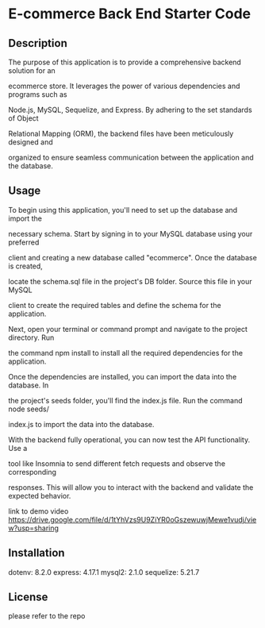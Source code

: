 # E-commerce Back End Starter Code

## Description
The purpose of this application is to provide a comprehensive backend solution for an 

ecommerce store. It leverages the power of various dependencies and programs such as 

Node.js, MySQL, Sequelize, and Express. By adhering to the set standards of Object 

Relational Mapping (ORM), the backend files have been meticulously designed and 

organized to ensure seamless communication between the application and the database.

## Usage

To begin using this application, you'll need to set up the database and import the 

necessary schema. Start by signing in to your MySQL database using your preferred 

client and creating a new database called "ecommerce". Once the database is created, 

locate the schema.sql file in the project's DB folder. Source this file in your MySQL 

client to create the required tables and define the schema for the application.

Next, open your terminal or command prompt and navigate to the project directory. Run 

the command npm install to install all the required dependencies for the application.

Once the dependencies are installed, you can import the data into the database. In 

the project's seeds folder, you'll find the index.js file. Run the command node seeds/

index.js to import the data into the database.

With the backend fully operational, you can now test the API functionality. Use a 

tool like Insomnia to send different fetch requests and observe the corresponding 

responses. This will allow you to interact with the backend and validate the expected behavior.

link to demo video https://drive.google.com/file/d/1tYhVzs9U9ZiYR0oGszewuwjMewe1vudj/view?usp=sharing

## Installation

dotenv: 8.2.0
express: 4.17.1
mysql2: 2.1.0
sequelize: 5.21.7

## License
 please refer to the repo




